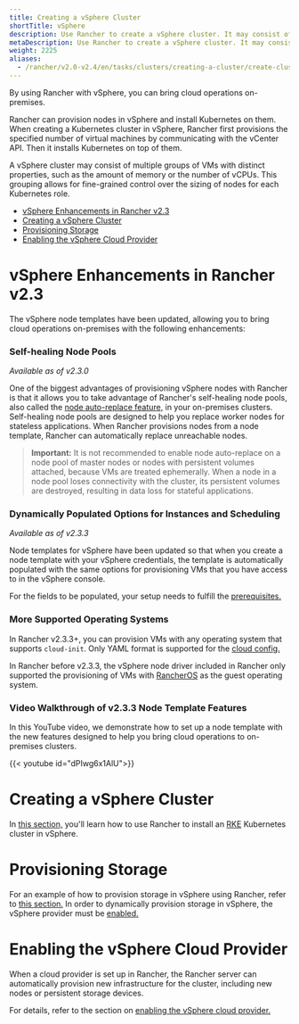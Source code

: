```yaml
---
title: Creating a vSphere Cluster
shortTitle: vSphere
description: Use Rancher to create a vSphere cluster. It may consist of groups of VMs with distinct properties which allow for fine-grained control over the sizing of nodes. 
metaDescription: Use Rancher to create a vSphere cluster. It may consist of groups of VMs with distinct properties which allow for fine-grained control over the sizing of nodes. 
weight: 2225
aliases:
  - /rancher/v2.0-v2.4/en/tasks/clusters/creating-a-cluster/create-cluster-vsphere/
---
```


By using Rancher with vSphere, you can bring cloud operations on-premises.

Rancher can provision nodes in vSphere and install Kubernetes on them. When creating a Kubernetes cluster in vSphere, Rancher first provisions the specified number of virtual machines by communicating with the vCenter API. Then it installs Kubernetes on top of them.

A vSphere cluster may consist of multiple groups of VMs with distinct properties, such as the amount of memory or the number of vCPUs. This grouping allows for fine-grained control over the sizing of nodes for each Kubernetes role.

- [vSphere Enhancements in Rancher v2.3](#vsphere-enhancements-in-rancher-v2-3)
- [Creating a vSphere Cluster](#creating-a-vsphere-cluster)
- [Provisioning Storage](#provisioning-storage)
- [Enabling the vSphere Cloud Provider](#enabling-the-vsphere-cloud-provider)

# vSphere Enhancements in Rancher v2.3

The vSphere node templates have been updated, allowing you to bring cloud operations on-premises with the following enhancements:

### Self-healing Node Pools

_Available as of v2.3.0_

One of the biggest advantages of provisioning vSphere nodes with Rancher is that it allows you to take advantage of Rancher's self-healing node pools, also called the [node auto-replace feature,]({{<baseurl>}}/rancher/v2.0-v2.4/en/cluster-provisioning/rke-clusters/node-pools/#about-node-auto-replace) in your on-premises clusters. Self-healing node pools are designed to help you replace worker nodes for stateless applications. When Rancher provisions nodes from a node template, Rancher can automatically replace unreachable nodes.

> **Important:** It is not recommended to enable node auto-replace on a node pool of master nodes or nodes with persistent volumes attached, because VMs are treated ephemerally. When a node in a node pool loses connectivity with the cluster, its persistent volumes are destroyed, resulting in data loss for stateful applications.

### Dynamically Populated Options for Instances and Scheduling

_Available as of v2.3.3_

Node templates for vSphere have been updated so that when you create a node template with your vSphere credentials, the template is automatically populated with the same options for provisioning VMs that you have access to in the vSphere console.

For the fields to be populated, your setup needs to fulfill the [prerequisites.]({{<baseurl>}}/rancher/v2.0-v2.4/en/cluster-provisioning/rke-clusters/node-pools/vsphere/provisioning-vsphere-clusters/#prerequisites)

### More Supported Operating Systems

In Rancher v2.3.3+, you can provision VMs with any operating system that supports `cloud-init`. Only YAML format is supported for the [cloud config.](https://cloudinit.readthedocs.io/en/latest/topics/examples.html)

In Rancher before v2.3.3, the vSphere node driver included in Rancher only supported the provisioning of VMs with [RancherOS]({{<baseurl>}}/os/v1.x/en/) as the guest operating system.

### Video Walkthrough of v2.3.3 Node Template Features

In this YouTube video, we demonstrate how to set up a node template with the new features designed to help you bring cloud operations to on-premises clusters.

{{< youtube id="dPIwg6x1AlU">}}

# Creating a vSphere Cluster

In [this section,](./provisioning-vsphere-clusters) you'll learn how to use Rancher to install an [RKE]({{<baseurl>}}/rke/latest/en/) Kubernetes cluster in vSphere.

# Provisioning Storage

For an example of how to provision storage in vSphere using Rancher, refer to [this section.]({{<baseurl>}}/rancher/v2.0-v2.4/en/cluster-admin/volumes-and-storage/examples/vsphere) In order to dynamically provision storage in vSphere, the vSphere provider must be [enabled.]({{<baseurl>}}/rancher/v2.0-v2.4/en/cluster-provisioning/rke-clusters/cloud-providers/vsphere)

# Enabling the vSphere Cloud Provider

When a cloud provider is set up in Rancher, the Rancher server can automatically provision new infrastructure for the cluster, including new nodes or persistent storage devices.

For details, refer to the section on [enabling the vSphere cloud provider.]({{<baseurl>}}/rancher/v2.0-v2.4/en/cluster-provisioning/rke-clusters/cloud-providers/vsphere)